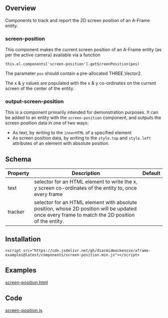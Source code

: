 ## Overview

Components to track and report the 2D screen position of an A-Frame entity.



### screen-position

This component makes the current screen position of an A-Frame entity (as per the active camera) available via a function 

`this.el.components['screen-position'].getScreenPosition(pos)`

The parameter `pos` should contain a pre-allocated THREE.Vector2.

The x & y values are populated with the x & y co-ordinates on the current screen of the center of the entity.



### output-screen-position

This is a component primarily intended for demonstration purposes.  It can be added to an entity with the `screen-position` component, and outputs the screen position data in one of two ways:

- As text, by writing to the `innerHTML` of a specified element
- As screen position data, by writing to the `style.top` and `style.left` attributes of an element with absolute position.



## Schema

| Property | Description                                                  | Default |
| -------- | ------------------------------------------------------------ | ------- |
| text     | selector for an HTML element to write the x, y screen co-ordinates of the entity to, once every frame |         |
| tracker  | selector for an HTML element with absolute position, whose 2D position will be updated once every frame to match the 2D position of the entity. |         |



## Installation

```
<script src="https://cdn.jsdelivr.net/gh/diarmidmackenzie/aframe-examples@latest/components/screen-position.min.js"></script>
```


## Examples

[screen-position.html](https://diarmidmackenzie.github.io/aframe-examples/component-usage/screen-position.html)



## Code

[screen-position.js](https://github.com/diarmidmackenzie/aframe-examples/blob/main/components/screen-position.js)